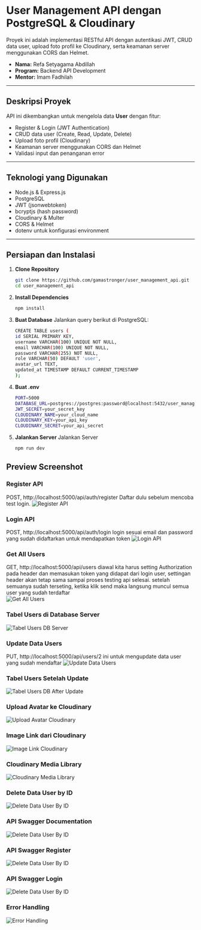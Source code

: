 # User Management API dengan PostgreSQL & Cloudinary

Proyek ini adalah implementasi RESTful API dengan autentikasi JWT, CRUD data user, upload foto profil ke Cloudinary, serta keamanan server menggunakan CORS dan Helmet.

- **Nama:** Refa Setyagama Abdillah
- **Program:** Backend API Development
- **Mentor:** Imam Fadhilah

---

## Deskripsi Proyek

API ini dikembangkan untuk mengelola data **User** dengan fitur:
- Register & Login (JWT Authentication)
- CRUD data user (Create, Read, Update, Delete)
- Upload foto profil (Cloudinary)
- Keamanan server menggunakan CORS dan Helmet
- Validasi input dan penanganan error

---

## Teknologi yang Digunakan

- Node.js & Express.js  
- PostgreSQL  
- JWT (jsonwebtoken)  
- bcryptjs (hash password)  
- Cloudinary & Multer  
- CORS & Helmet  
- dotenv untuk konfigurasi environment

---

## Persiapan dan Instalasi

1. **Clone Repository**
   ```bash
   git clone https://github.com/gamastronger/user_management_api.git
   cd user_management_api
2. **Install Dependencies**
   ```bash
   npm install
3. **Buat Database**
   Jalankan query berikut di PostgreSQL:
   ```bash
   CREATE TABLE users (
   id SERIAL PRIMARY KEY,
   username VARCHAR(100) UNIQUE NOT NULL,
   email VARCHAR(100) UNIQUE NOT NULL,
   password VARCHAR(255) NOT NULL,
   role VARCHAR(50) DEFAULT 'user',
   avatar_url TEXT,
   updated_at TIMESTAMP DEFAULT CURRENT_TIMESTAMP
   );
4. **Buat .env**
   ```bash
   PORT=5000
   DATABASE_URL=postgres://postgres:password@localhost:5432/user_management
   JWT_SECRET=your_secret_key
   CLOUDINARY_NAME=your_cloud_name
   CLOUDINARY_KEY=your_api_key
   CLOUDINARY_SECRET=your_api_secret

5. **Jalankan Server**
   Jalankan Server
   ```bash
   npm run dev

## Preview Screenshot

### Register API
POST, http://localhost:5000/api/auth/register
Daftar dulu sebelum mencoba test login.
![Register API](./src/assets/RegisterAPI.png)

### Login API
POST, http://localhost:5000/api/auth/login
login sesuai email dan password yang sudah didaftarkan untuk mendapatkan token
![Login API](./src/assets/LoginAPI.png)

### Get All Users
GET, http://localhost:5000/api/users
diawal kita harus setting Authorization pada header dan memasukan token yang didapat dari login user, settingan header akan tetap sama sampai proses testing api selesai. setelah semuanya sudah terseting, ketika klik send maka langsung muncul semua user yang sudah terdaftar  
![Get All Users](./src/assets/GetAllUsersAPI.png)

### Tabel Users di Database Server
![Tabel Users DB Server](./src/assets/TabelUsersDBServer.png)

### Update Data Users
PUT, http://localhost:5000/api/users/2
ini untuk mengupdate data user yang sudah mendaftar
![Update Data Users](./src/assets/UpdateDataUsers.png)

### Tabel Users Setelah Update
![Tabel Users DB After Update](./src/assets/TabelUsersDBAfterUpdate.png)

### Upload Avatar ke Cloudinary
![Upload Avatar Cloudinary](./src/assets/UploadAvatarCloudinary.png)

### Image Link dari Cloudinary
![Image Link Cloudinary](./src/assets/imagelinkcloudinary.png)

### Cloudinary Media Library
![Cloudinary Media Library](./src/assets/CloudinaryMediaLibrary.png)

### Delete Data User by ID
![Delete Data User By ID](./src/assets/DeleteDataUserByID.png)

### API Swagger Documentation
![Delete Data User By ID](./src/assets/api-swg-doc.png)

### API Swagger Register
![Delete Data User By ID](./src/assets/regis-swg.png)

### API Swagger Login
![Delete Data User By ID](./src/assets/login-swg.png)

### Error Handling
![Error Handling](./src/assets/ErrorHandling.png)
